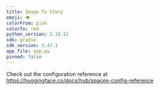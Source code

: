 ```yaml
---
title: Image To Story
emoji: 👁
colorFrom: pink
colorTo: red
python_version: 3.10.12
sdk: gradio
sdk_version: 3.47.1
app_file: app.py
pinned: false
---
```


Check out the configuration reference at https://huggingface.co/docs/hub/spaces-config-reference
